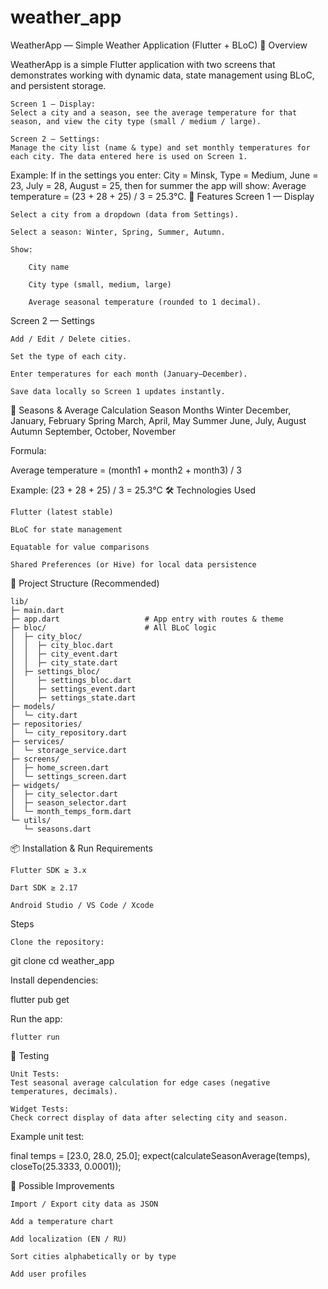 # weather_app

WeatherApp — Simple Weather Application (Flutter + BLoC)
📌 Overview

WeatherApp is a simple Flutter application with two screens that demonstrates working with dynamic data, state management using BLoC, and persistent storage.

    Screen 1 — Display:
    Select a city and a season, see the average temperature for that season, and view the city type (small / medium / large).

    Screen 2 — Settings:
    Manage the city list (name & type) and set monthly temperatures for each city. The data entered here is used on Screen 1.

Example:
If in the settings you enter:
City = Minsk, Type = Medium, June = 23, July = 28, August = 25,
then for summer the app will show:
Average temperature = (23 + 28 + 25) / 3 = 25.3°C.
🎯 Features
Screen 1 — Display

    Select a city from a dropdown (data from Settings).

    Select a season: Winter, Spring, Summer, Autumn.

    Show:

        City name

        City type (small, medium, large)

        Average seasonal temperature (rounded to 1 decimal).

Screen 2 — Settings

    Add / Edit / Delete cities.

    Set the type of each city.

    Enter temperatures for each month (January–December).

    Save data locally so Screen 1 updates instantly.

📅 Seasons & Average Calculation
Season	Months
Winter	December, January, February
Spring	March, April, May
Summer	June, July, August
Autumn	September, October, November

Formula:

Average temperature = (month1 + month2 + month3) / 3

Example:
(23 + 28 + 25) / 3 = 25.3°C
🛠️ Technologies Used

    Flutter (latest stable)

    BLoC for state management

    Equatable for value comparisons

    Shared Preferences (or Hive) for local data persistence

📂 Project Structure (Recommended)

    lib/
    ├─ main.dart
    ├─ app.dart                   # App entry with routes & theme
    ├─ bloc/                      # All BLoC logic
    │  ├─ city_bloc/
    │  │  ├─ city_bloc.dart
    │  │  ├─ city_event.dart
    │  │  ├─ city_state.dart
    │  ├─ settings_bloc/
    │     ├─ settings_bloc.dart
    │     ├─ settings_event.dart
    │     ├─ settings_state.dart
    ├─ models/
    │  └─ city.dart
    ├─ repositories/
    │  └─ city_repository.dart
    ├─ services/
    │  └─ storage_service.dart
    ├─ screens/
    │  ├─ home_screen.dart
    │  └─ settings_screen.dart
    ├─ widgets/
    │  ├─ city_selector.dart
    │  ├─ season_selector.dart
    │  └─ month_temps_form.dart
    └─ utils/
       └─ seasons.dart


📦 Installation & Run
Requirements

    Flutter SDK ≥ 3.x

    Dart SDK ≥ 2.17

    Android Studio / VS Code / Xcode

Steps

    Clone the repository:

git clone <repo-url>
cd weather_app

Install dependencies:

flutter pub get

Run the app:

    flutter run

🧪 Testing

    Unit Tests:
    Test seasonal average calculation for edge cases (negative temperatures, decimals).

    Widget Tests:
    Check correct display of data after selecting city and season.

Example unit test:

final temps = [23.0, 28.0, 25.0];
expect(calculateSeasonAverage(temps), closeTo(25.3333, 0.0001));

🚀 Possible Improvements

    Import / Export city data as JSON

    Add a temperature chart

    Add localization (EN / RU)

    Sort cities alphabetically or by type

    Add user profiles
